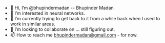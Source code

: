 - 👋 Hi, I’m @bhupindermadan -- Bhupinder Madan
- 👀 I’m interested in neural networks.
- 🌱 I’m currently trying to get back to it from a while back when I used to work in similar areas.
- 💞️ I’m looking to collaborate on ... still figuring out.
- 📫 How to reach me bhupindermadan@gmail.com - for now.

<!---
bhupindermadan/bhupindermadan is a ✨ special ✨ repository because its `README.md` (this file) appears on your GitHub profile.
You can click the Preview link to take a look at your changes.
--->
